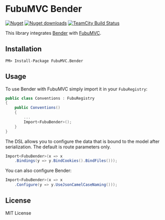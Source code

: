 FubuMVC Bender
=============

[![Nuget](http://img.shields.io/nuget/v/FubuMVC.Bender.svg?style=flat)](http://www.nuget.org/packages/FubuMVC.Bender/) [![Nuget downloads](http://img.shields.io/nuget/dt/FubuMVC.Bender.svg?style=flat)](http://www.nuget.org/packages/FubuMVC.Bender/) [![TeamCity Build Status](https://img.shields.io/teamcity/http/build.mikeobrien.net/s/fububender.svg?style=flat)](http://build.mikeobrien.net/viewType.html?buildTypeId=fububender&guest=1)

This library integrates [Bender](https://github.com/mikeobrien/Bender) with [FubuMVC](http://mvc.fubu-project.org/). 

Installation
------------

    PM> Install-Package FubuMVC.Bender  

Usage
------------

To use Bender with FubuMVC simply import it in your `FubuRegistry`:

```csharp
public class Conventions : FubuRegistry
{
    public Conventions()
    {
        ...
        Import<FubuBender>();
    }
}
```

The DSL allows you to configure the data that is bound to the model after serialization. The default is route parameters only. 

```csharp
Import<FubuBender>(x => x
    .Bindings(y => y.BindCookies().BindFiles()));
```

You can also configure Bender:

```csharp
Import<FubuBender>(x => x
    .Configure(y => y.UseJsonCamelCaseNaming()));
```

License
------------

MIT License